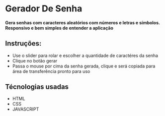 # Gerador De Senha

#### Gera senhas com caracteres aleatórios com números e letras e símbolos. Responsivo e bem simples de entender a aplicação

## Instruções:
+ Use o slider para rolar e escolher a quantidade de caractéres da senha
+ Clique no botão gerar
+ Passa o mouse por cima da senha gerada, clique e será copiada para área de transferência pronto para uso

## Técnologias usadas

+ HTML
+ CSS
+ JAVASCRIPT

